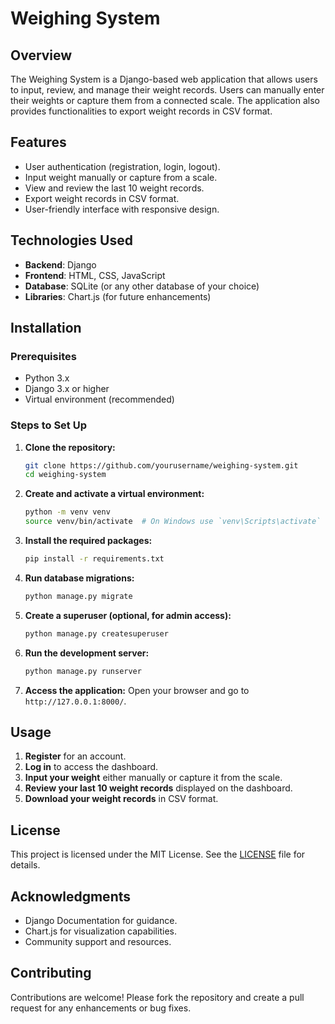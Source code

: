 # Weighing System

## Overview
The Weighing System is a Django-based web application that allows users to input, review, and manage their weight records. Users can manually enter their weights or capture them from a connected scale. The application also provides functionalities to export weight records in CSV format.

## Features
- User authentication (registration, login, logout).
- Input weight manually or capture from a scale.
- View and review the last 10 weight records.
- Export weight records in CSV format.
- User-friendly interface with responsive design.

## Technologies Used
- **Backend**: Django
- **Frontend**: HTML, CSS, JavaScript
- **Database**: SQLite (or any other database of your choice)
- **Libraries**: Chart.js (for future enhancements)

## Installation

### Prerequisites
- Python 3.x
- Django 3.x or higher
- Virtual environment (recommended)

### Steps to Set Up
1. **Clone the repository:**
   ```bash
   git clone https://github.com/yourusername/weighing-system.git
   cd weighing-system
   ```

2. **Create and activate a virtual environment:**
   ```bash
   python -m venv venv
   source venv/bin/activate  # On Windows use `venv\Scripts\activate`
   ```

3. **Install the required packages:**
   ```bash
   pip install -r requirements.txt
   ```

4. **Run database migrations:**
   ```bash
   python manage.py migrate
   ```

5. **Create a superuser (optional, for admin access):**
   ```bash
   python manage.py createsuperuser
   ```

6. **Run the development server:**
   ```bash
   python manage.py runserver
   ```

7. **Access the application:**
   Open your browser and go to `http://127.0.0.1:8000/`.

## Usage
1. **Register** for an account.
2. **Log in** to access the dashboard.
3. **Input your weight** either manually or capture it from the scale.
4. **Review your last 10 weight records** displayed on the dashboard.
5. **Download your weight records** in CSV format.

## License
This project is licensed under the MIT License. See the [LICENSE](LICENSE) file for details.

## Acknowledgments
- Django Documentation for guidance.
- Chart.js for visualization capabilities.
- Community support and resources.

## Contributing
Contributions are welcome! Please fork the repository and create a pull request for any enhancements or bug fixes.
